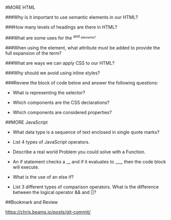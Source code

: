 #MORE HTML

###Why is it important to use semantic elements in our HTML?



###How many levels of headings are there in HTML?



###What are some uses for the <sup> and <sub> elements?



###When using the <abbr> element, what attribute must be added to provide the full expansion of the term?



###What are ways we can apply CSS to our HTML?



###Why should we avoid using inline styles?



###Review the block of code below and answer the following questions:

- What is representing the selector?

- Which components are the CSS declarations?

- Which components are considered properties?


##MORE JavaScript

- What data type is a sequence of text enclosed in single quote marks?

- List 4 types of JavaScript operators.

- Describe a real world Problem you could solve with a Function.

- An if statement checks a __ and if it evaluates to ___, then the code block will execute.

- What is the use of an else if?

- List 3 different types of comparison operators.
What is the difference between the logical operator && and ||?

##Bookmark and Review

https://chris.beams.io/posts/git-commit/